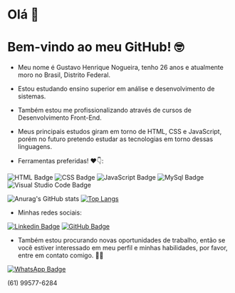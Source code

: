 
# Olá 🖖
# Bem-vindo ao meu GitHub! 🤓

- Meu nome é Gustavo Henrique Nogueira, tenho 26 anos e atualmente moro no Brasil, Distrito Federal.
- Estou estudando ensino superior em análise e desenvolvimento de sistemas.
- Também estou me profissionalizando através de cursos de Desenvolvimento Front-End.
- Meus principais estudos giram em torno de HTML, CSS e JavaScript, porém no futuro pretendo estudar as tecnologias em torno dessas linguagens.

- Ferramentas preferidas! ❤️👇:

![HTML Badge](https://img.shields.io/badge/HTML5-E34F26?style=for-the-badge&logo=html5&logoColor=white) ![CSS Badge](https://img.shields.io/badge/CSS3-1572B6?style=for-the-badge&logo=css3&logoColor=white) ![JavaScript Badge](https://img.shields.io/badge/JavaScript-F7DF1E?style=for-the-badge&logo=javascript&logoColor=black) ![MySql Badge](https://img.shields.io/badge/MySQL-00000F?style=for-the-badge&logo=mysql&logoColor=white) ![Visual Studio Code Badge](https://img.shields.io/badge/Visual_Studio_Code-0078D4?style=for-the-badge&logo=visual%20studio%20code&logoColor=white)

![Anurag's GitHub stats](https://github-readme-stats.vercel.app/api?username=Ghenriquer10&show_icons=true&theme=maroongold&layout=default)        [![Top Langs](https://github-readme-stats.vercel.app/api/top-langs/?username=Ghenriquer10&layout=compact&theme=maroongold)](https://github.com/Ghenriquer10)



- Minhas redes sociais:

[![Linkedin Badge](https://img.shields.io/badge/LinkedIn-0077B5?style=for-the-badge&logo=linkedin&logoColor=white)](https://www.linkedin.com/in/gustavo-henrique-a584021a2/) [![GitHub Badge](https://img.shields.io/badge/GitHub-100000?style=for-the-badge&logo=github&logoColor=white)](https://github.com/Ghenriquer10) 

- Também estou procurando novas oportunidades de trabalho, então se você estiver interessado em meu perfil e minhas habilidades, por favor, entre em contato comigo. 🤜🤛 

[![WhatsApp Badge](https://img.shields.io/badge/WhatsApp-25D366?style=for-the-badge&logo=whatsapp&logoColor=white)](http://api.whatsapp.com/send?phone=5561995776284)

(61) 99577-6284
